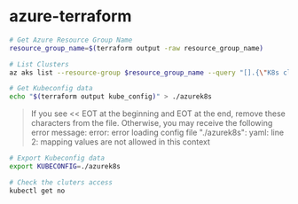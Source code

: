 # azure-terraform
 

```bash
# Get Azure Resource Group Name
resource_group_name=$(terraform output -raw resource_group_name)
```
```bash
# List Clusters
az aks list --resource-group $resource_group_name --query "[].{\"K8s cluster name\":name}" --output table
```
```bash
# Get Kubeconfig data
echo "$(terraform output kube_config)" > ./azurek8s
```
> If you see << EOT at the beginning and EOT at the end, remove these characters from the file. Otherwise, you may receive the following error message: error: error loading config file "./azurek8s": yaml: line 2: mapping values are not allowed in this context
```bash
# Export Kubeconfig data
export KUBECONFIG=./azurek8s
```
```bash
# Check the cluters access
kubectl get no
```